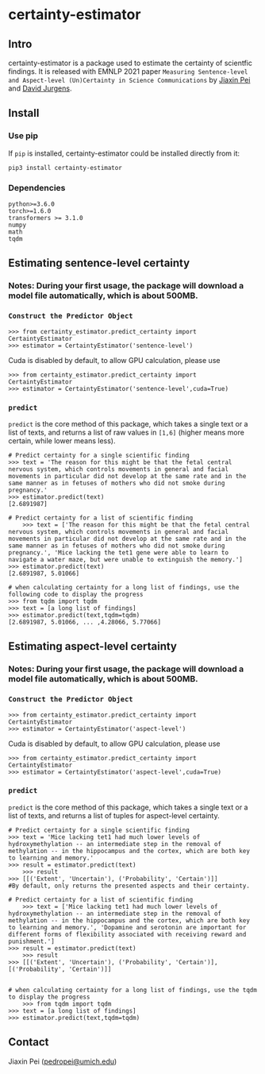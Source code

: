 # certainty-estimator

## Intro
certainty-estimator is a package used to estimate the certainty of scientfic findings. It is released with
EMNLP 2021 paper `Measuring Sentence-level and Aspect-level (Un)Certainty in Science Communications` by [Jiaxin Pei](https://jiaxin-pei.github.io/) and [David Jurgens](https://jurgens.people.si.umich.edu/).


## Install 

### Use pip
If `pip` is installed, certainty-estimator could be installed directly from it:

    pip3 install certainty-estimator

### Dependencies
	python>=3.6.0
	torch>=1.6.0
	transformers >= 3.1.0
	numpy
	math
	tqdm
	
	

    

## Estimating sentence-level certainty

### Notes: During your first usage, the package will download a model file automatically, which is about 500MB.

### `Construct the Predictor Object`
	>>> from certainty_estimator.predict_certainty import CertaintyEstimator
	>>> estimator = CertaintyEstimator('sentence-level')
Cuda is disabled by default, to allow GPU calculation, please use

	>>> from certainty_estimator.predict_certainty import CertaintyEstimator
	>>> estimator = CertaintyEstimator('sentence-level',cuda=True)

### `predict`
`predict` is the core method of this package, 
which takes a single text or a list of texts, and returns a list of raw values in `[1,6]` (higher means more certain, while lower means less).

	# Predict certainty for a single scientific finding
	>>> text = 'The reason for this might be that the fetal central nervous system, which controls movements in general and facial movements in particular did not develop at the same rate and in the same manner as in fetuses of mothers who did not smoke during pregnancy.'
	>>> estimator.predict(text)
	[2.6891987]
	
	# Predict certainty for a list of scientific finding
        >>> text = ['The reason for this might be that the fetal central nervous system, which controls movements in general and facial movements in particular did not develop at the same rate and in the same manner as in fetuses of mothers who did not smoke during pregnancy.', 'Mice lacking the tet1 gene were able to learn to navigate a water maze, but were unable to extinguish the memory.']
	>>> estimator.predict(text)
	[2.6891987, 5.01066]
	
	# when calculating certainty for a long list of findings, use the following code to display the progress
  	>>> from tqdm import tqdm
	>>> text = [a long list of findings]
	>>> estimator.predict(text,tqdm=tqdm)
  	[2.6891987, 5.01066, ... ,4.28066, 5.77066]
  
  
  
## Estimating aspect-level certainty

### Notes: During your first usage, the package will download a model file automatically, which is about 500MB.

### `Construct the Predictor Object`
	>>> from certainty_estimator.predict_certainty import CertaintyEstimator
	>>> estimator = CertaintyEstimator('aspect-level')
Cuda is disabled by default, to allow GPU calculation, please use

	>>> from certainty_estimator.predict_certainty import CertaintyEstimator
	>>> estimator = CertaintyEstimator('aspect-level',cuda=True)

### `predict`
`predict` is the core method of this package, 
which takes a single text or a list of texts, and returns a list of tuples for aspect-level certainty.

	# Predict certainty for a single scientific finding
	>>> text = 'Mice lacking tet1 had much lower levels of hydroxymethylation -- an intermediate step in the removal of methylation -- in the hippocampus and the cortex, which are both key to learning and memory.'
	>>> result = estimator.predict(text)
        >>> result 
	>>> [[('Extent', 'Uncertain'), ('Probability', 'Certain')]]
	#By default, only returns the presented aspects and their certainty.
	
	# Predict certainty for a list of scientific finding
        >>> text = ['Mice lacking tet1 had much lower levels of hydroxymethylation -- an intermediate step in the removal of methylation -- in the hippocampus and the cortex, which are both key to learning and memory.', 'Dopamine and serotonin are important for different forms of flexibility associated with receiving reward and punishment.']
	>>> result = estimator.predict(text)
        >>> result 
	>>> [[('Extent', 'Uncertain'), ('Probability', 'Certain')], [('Probability', 'Certain')]]
  
 
	# when calculating certainty for a long list of findings, use the tqdm to display the progress
        >>> from tqdm import tqdm
	>>> text = [a long list of findings]
	>>> estimator.predict(text,tqdm=tqdm)



## Contact
Jiaxin Pei (pedropei@umich.edu)
